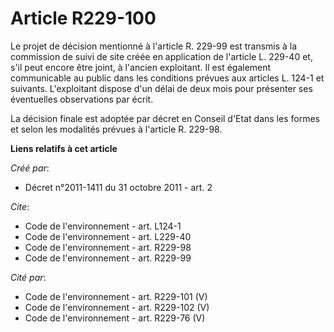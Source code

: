 # Article R229-100

Le projet de décision mentionné à l'article R. 229-99 est transmis à la commission de suivi de site créée en application de
l'article L. 229-40 et, s'il peut encore être joint, à l'ancien exploitant. Il est également communicable au public dans les
conditions prévues aux articles L. 124-1 et suivants. L'exploitant dispose d'un délai de deux mois pour présenter ses
éventuelles observations par écrit.

La décision finale est adoptée par décret en Conseil d'Etat dans les formes et selon les modalités prévues à l'article R.
229-98.

**Liens relatifs à cet article**

_Créé par_:

  - Décret n°2011-1411 du 31 octobre 2011 - art. 2

_Cite_:

  - Code de l'environnement - art. L124-1
  - Code de l'environnement - art. L229-40
  - Code de l'environnement - art. R229-98
  - Code de l'environnement - art. R229-99

_Cité par_:

  - Code de l'environnement - art. R229-101 (V)
  - Code de l'environnement - art. R229-102 (V)
  - Code de l'environnement - art. R229-76 (V)

